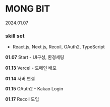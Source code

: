 # MONG BIT

2024.01.07

### skill set

- React.js, Next.js, Recoil, OAuth2, TypeScript

**01.07**  Start - UI구성, 환경세팅

**01.13**  Vercel - 도메인 배포

**01.14**  서버 연결

**01.15**  OAuth2 - Kakao Login

**01.17**  Recoil 도입
